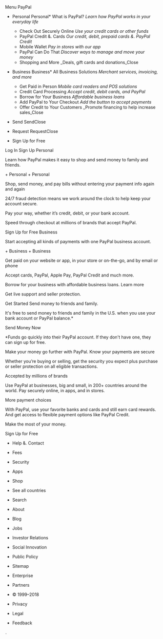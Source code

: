 Menu PayPal

*   Personal
    Personal*   What is PayPal? _Learn how PayPal works in your everyday life_
    *   Check Out Securely Online _Use your credit cards or other funds_
    *   PayPal Credit &. Cards _Our credit, debit, prepaid cards &. PayPal Credit_
    *   Mobile Wallet _Pay in stores with our app_
    *   PayPal Can Do That _Discover ways to manage and move your money_
    *   Shopping and More _Deals, gift cards and donations_Close
*   Business
    Business*   All Business Solutions _Merchant services, invoicing, and more_
    *   Get Paid in Person _Mobile card readers and POS solutions_
    *   Credit Card Processing _Accept credit, debit cards, and PayPal_
    *   Borrow for Your Business _Affordable business loans_
    *   Add PayPal to Your Checkout _Add the button to accept payments_
    *   Offer Credit to Your Customers _Promote financing to help increase sales_Close
*   Send
    SendClose
*   Request
    RequestClose

*   Sign Up for Free

Log In Sign Up Personal

Learn how PayPal makes it easy to shop and send money to family and friends.

\+ Personal + Personal

Shop, send money, and pay bills without entering your payment info again and again

24/7 fraud detection means we work around the clock to help keep your account secure.

Pay your way, whether it’s credit, debit, or your bank account.

Speed through checkout at millions of brands that accept PayPal.

Sign Up for Free Business

Start accepting all kinds of payments with one PayPal business account.

\+ Business + Business

Get paid on your website or app, in your store or on-the-go, and by email or phone

Accept cards, PayPal, Apple Pay, PayPal Credit and much more.

Borrow for your business with affordable business loans. Learn more

Get live support and seller protection.

Get Started Send money to friends and family.

It's free to send money to friends and family in the U.S. when you use your bank account or PayPal balance.\*

Send Money Now

\*Funds go quickly into their PayPal account. If they don't have one, they can sign up for free.

Make your money go further with PayPal. Know your payments are secure

Whether you’re buying or selling, get the security you expect plus purchase or seller protection on all eligible transactions.

Accepted by millions of brands

Use PayPal at businesses, big and small, in 200+ countries around the world. Pay securely online, in apps, and in stores.

More payment choices

With PayPal, use your favorite banks and cards and still earn card rewards. And get access to flexible payment options like PayPal Credit.

Make the most of your money.

Sign Up for Free

*   Help &. Contact
*   Fees
*   Security
*   Apps
*   Shop
*   See all countries
*   Search

*   About
*   Blog
*   Jobs
*   Investor Relations
*   Social Innovation
*   Public Policy
*   Sitemap
*   Enterprise
*   Partners

*   © 1999–2018
*   Privacy
*   Legal
*   Feedback

<img src="https://t.paypal.com/ts?nojs=1&pgrp=main%3Amktg%3Apersonal%3A%3Ahome&page=main%3Amktg%3Apersonal%3A%3Ahome%3A%3A%3A&tmpl=home.dust&pgst=Unknown&calc=dbdb36dbc1010&rsta=en\_US&pgtf=Nodejs&s=ci&csci=5156e28d49d340c5811897322d0c0f24&comp=mppnodeweb&tsrce=mppnodeweb&pgld=Unknown&ccpg=us&bzsr=main&bchn=mktg&pgsf=personal&lgin=out&shir=main\_mktg\_personal\_&pros=3&lgcook=0" alt="" height="1" width="1" border="0">.